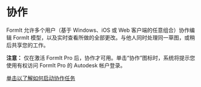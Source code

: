 # 协作

FormIt 允许多个用户（基于 Windows、iOS 或 Web 客户端的任意组合）协作编辑 FormIt 模型，以及实时查看所做的全部更改。与他人同时处理同一草图，或稍后共享您的工作。

**注意：** 仅在激活 FormIt Pro 后，协作才可用。单击“协作”图标时，系统将提示您使用有权访问 FormIt Pro 的 Autodesk 帐户登录。

[单击以了解如何启动协作任务](../tool-library/collaboration.md)
